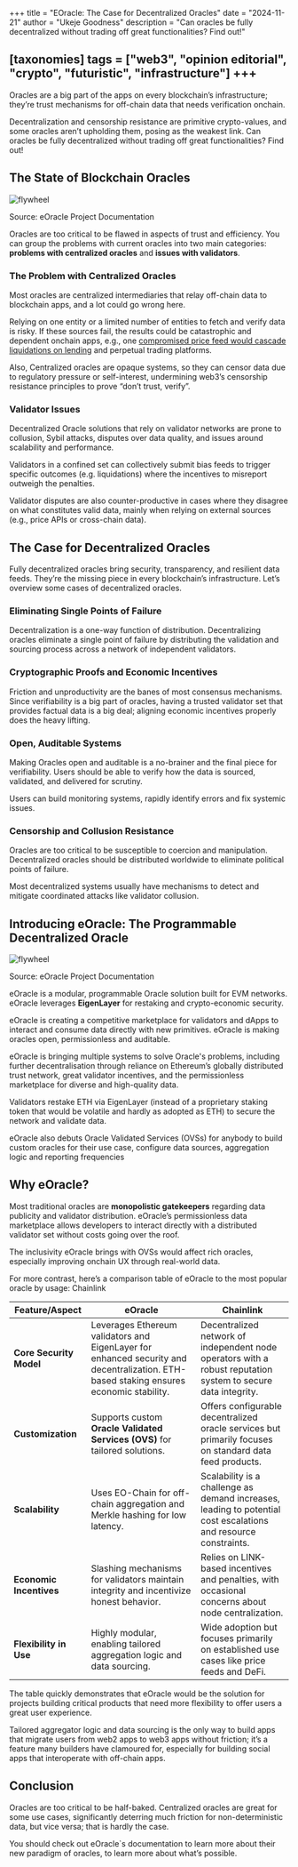 +++
title = "EOracle: The Case for Decentralized Oracles"
date = "2024-11-21"
author = "Ukeje Goodness"
description = "Can oracles be fully decentralized without trading off great functionalities? Find out!"

[taxonomies]
tags = ["web3", "opinion editorial", "crypto", "futuristic", "infrastructure"]
+++
---


Oracles are a big part of the apps on every blockchain’s infrastructure; they’re trust mechanisms for off-chain data that needs verification onchain.

Decentralization and censorship resistance are primitive crypto-values, and some oracles aren’t upholding them, posing as the weakest link. Can oracles be fully decentralized without trading off great functionalities? Find out!

## The State of Blockchain Oracles

![flywheel](/screenshot/oracle-flywheel.png)

Source: eOracle Project Documentation

Oracles are too critical to be flawed in aspects of trust and efficiency. You can group the problems with current oracles into two main categories: **problems with centralized oracles** and **issues with validators**.

### The Problem with Centralized Oracles

Most oracles are centralized intermediaries that relay off-chain data to blockchain apps, and a lot could go wrong here.

Relying on one entity or a limited number of entities to fetch and verify data is risky. If these sources fail, the results could be catastrophic and dependent onchain apps, e.g., one [compromised price feed would cascade liquidations on lending](https://cryptobriefing.com/compound-user-liquidated-49-million-price-oracle-blamed/) and perpetual trading platforms.

Also, Centralized oracles are opaque systems, so they can censor data due to regulatory pressure or self-interest, undermining web3’s censorship resistance principles to prove “don’t trust, verify”.

### Validator Issues

Decentralized Oracle solutions that rely on validator networks are prone to collusion, Sybil attacks, disputes over data quality, and issues around scalability and performance.

Validators in a confined set can collectively submit bias feeds to trigger specific outcomes (e.g. liquidations) where the incentives to misreport outweigh the penalties.

Validator disputes are also counter-productive in cases where they disagree on what constitutes valid data, mainly when relying on external sources (e.g., price APIs or cross-chain data).

## **The Case for Decentralized Oracles**

Fully decentralized oracles bring security, transparency, and resilient data feeds. They’re the missing piece in every blockchain’s infrastructure. Let’s overview some cases of decentralized oracles.

### Eliminating Single Points of Failure

Decentralization is a one-way function of distribution. Decentralizing oracles eliminate a single point of failure by distributing the validation and sourcing process across a network of independent validators.

### Cryptographic Proofs and Economic Incentives

Friction and unproductivity are the banes of most consensus mechanisms. Since verifiability is a big part of oracles, having a trusted validator set that provides factual data is a big deal; aligning economic incentives properly does the heavy lifting.

### Open, Auditable Systems

Making Oracles open and auditable is a no-brainer and the final piece for verifiability. Users should be able to verify how the data is sourced, validated, and delivered for scrutiny.

Users can build monitoring systems, rapidly identify errors and fix systemic issues.

### Censorship and Collusion Resistance

Oracles are too critical to be susceptible to coercion and manipulation. Decentralized oracles should be distributed worldwide to eliminate political points of failure.

Most decentralized systems usually have mechanisms to detect and mitigate coordinated attacks like validator collusion.

## Introducing eOracle: The Programmable Decentralized Oracle

![flywheel](/screenshot/eoracle-architecture.png)

Source: eOracle Project Documentation

eOracle is a modular, programmable Oracle solution built for EVM networks. eOracle leverages **EigenLayer** for restaking and crypto-economic security.

eOracle is creating a competitive marketplace for validators and dApps to interact and consume data directly with new primitives.
eOracle is making oracles open, permissionless and auditable.

eOracle is bringing multiple systems to solve Oracle's problems, including further decentralisation through reliance on Ethereum’s globally distributed trust network, great validator incentives, and the permissionless marketplace for diverse and high-quality data.

Validators restake ETH via EigenLayer (instead of a proprietary staking token that would be volatile and hardly as adopted as ETH) to secure the network and validate data.

eOracle also debuts Oracle Validated Services (OVSs) for anybody to build custom oracles for their use case, configure data sources, aggregation logic and reporting frequencies

## Why eOracle?

Most traditional oracles are **monopolistic gatekeepers** regarding data publicity and validator distribution. eOracle’s permissionless data marketplace allows developers to interact directly with a distributed validator set without costs going over the roof.

The inclusivity eOracle brings with OVSs would affect rich oracles, especially improving onchain UX through real-world data.

For more contrast, here’s a  comparison table of eOracle to the most popular oracle by usage: Chainlink

| Feature/Aspect | **eOracle** | **Chainlink** |
| --- | --- | --- |
| **Core Security Model** | Leverages Ethereum validators and EigenLayer for enhanced security and decentralization. ETH-based staking ensures economic stability. | Decentralized network of independent node operators with a robust reputation system to secure data integrity. |
| **Customization** | Supports custom **Oracle Validated Services (OVS)** for tailored solutions. | Offers configurable decentralized oracle services but primarily focuses on standard data feed products. |
| **Scalability** | Uses EO-Chain for off-chain aggregation and Merkle hashing for low latency. | Scalability is a challenge as demand increases, leading to potential cost escalations and resource constraints. |
| **Economic Incentives** | Slashing mechanisms for validators maintain integrity and incentivize honest behavior. | Relies on LINK-based incentives and penalties, with occasional concerns about node centralization. |
| **Flexibility in Use** | Highly modular, enabling tailored aggregation logic and data sourcing. | Wide adoption but focuses primarily on established use cases like price feeds and DeFi. |

The table quickly demonstrates that eOracle would be the solution for projects building critical products that need more flexibility to offer users a great user experience.

Tailored aggregator logic and data sourcing is the only way to build apps that migrate users from web2 apps to web3 apps without friction; it’s a feature many builders have clamoured for, especially for building social apps that interoperate with off-chain apps.

## Conclusion

Oracles are too critical to be half-baked. Centralized oracles are great for some use cases, significantly deterring much friction for non-deterministic data, but vice versa; that is hardly the case.

You should check out eOracle`s documentation to learn more about their new paradigm of oracles, to learn more about what’s possible.